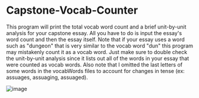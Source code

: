 # Capstone-Vocab-Counter
This program will print the total vocab word count and a brief unit-by-unit analysis for your capstone essay. All you have to do is input the essay's word count and then the essay itself. Note that if your essay uses a word such as "dungeon" that is very similar to the vocab word "dun" this program may mistakenly count it as a vocab word. Just make sure to double check the unit-by-unit analysis since it lists out all of the words in your essay that were counted as vocab words. Also note that I omitted the last letters of some words in the vocabWords files to account for changes in tense (ex: assuages, assuaging, assuaged).

![image](https://user-images.githubusercontent.com/45675224/81511977-f08fd680-92d1-11ea-90e2-3b5ad41a46fd.png)
